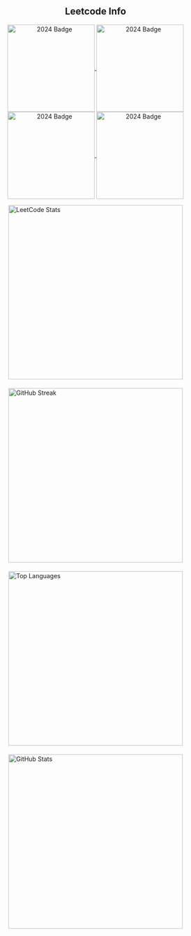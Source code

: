 <div align="center">
  <!-- Uncomment the section below to include the snake animation -->
  <!-- 
  <h2>🐍 Contributions 🐍</h2>
  <img alt="snake eating my contributions" src="https://raw.githubusercontent.com/salesp07/salesp07/output/github-contribution-grid-snake.svg" />
  -->
</div>

<h2 align="center">Leetcode Info</h2>  
<p align="center">
  <a href="https://leetcode.com/u/ChinmayBhattt/" target="_blank">
    <img align="center" src="https://leetcode.com/static/images/badges/2024/gif/2024-02.gif" alt="2024 Badge" height="200" width="200" />
  </a>
  <a href="https://leetcode.com/u/ChinmayBhattt/" target="_blank">
    <img align="center" src="https://leetcode.com/static/images/badges/2024/gif/2024-03.gif" alt="2024 Badge" height="200" width="200" />
  </a>
  <a href="https://leetcode.com/u/ChinmayBhattt/" target="_blank">
    <img align="center" src="https://assets.leetcode.com/static_assets/marketing/2024-200.gif" alt="2024 Badge" height="200" width="200" />
  </a>
  <a href="https://leetcode.com/u/ChinmayBhattt/" target="_blank">
    <img align="center" src="https://assets.leetcode.com/static_assets/marketing/2024-100.gif" alt="2024 Badge" height="200" width="200" />
  </a>
</p>

<!-- Main Content Section (Side by Side Layout) -->
<div style="display: flex; justify-content: center; gap: 20px; flex-wrap: wrap;">
  <!-- Scoring heatmap -->
  <img src="https://leetcard.jacoblin.cool/ChinmayBhattt?theme=radical&font=ABeeZee&ext=heatmap" alt="LeetCode Stats" width="400" />

  <!-- Total contributions/current streaks -->
  <a href="https://git.io/streak-stats">
    <img width="400" src="https://github-readme-stats.vercel.app/api?username=ChinmayBhattt&theme=nightowl&show_icons=true&hide_border=true&count_private=true" alt="GitHub Streak" />
  </a>

  <!-- Most used languages -->
  <img width="400" src="https://github-readme-stats.vercel.app/api/top-langs/?username=ChinmayBhattt&hide=HTML&langs_count=8&layout=compact&theme=react&border_radius=10" alt="Top Languages" />

  <!-- Current stats -->
  <img width="400" src="https://github-readme-stats.vercel.app/api?username=ChinmayBhattt&show_icons=true&theme=react&rank_icon=github&border_radius=10" alt="GitHub Stats" />
</div>
